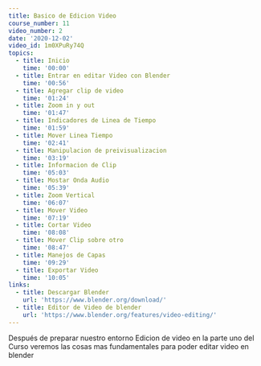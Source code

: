 ```yaml
---
title: Basico de Edicion Video
course_number: 11
video_number: 2
date: '2020-12-02'
video_id: 1m0XPuRy74Q
topics:
  - title: Inicio
    time: '00:00'
  - title: Entrar en editar Video con Blender
    time: '00:56'
  - title: Agregar clip de video
    time: '01:24'
  - title: Zoom in y out
    time: '01:47'
  - title: Indicadores de Linea de Tiempo
    time: '01:59'
  - title: Mover Linea Tiempo
    time: '02:41'
  - title: Manipulacion de preivisualizacion
    time: '03:19'
  - title: Informacion de Clip
    time: '05:03'
  - title: Mostar Onda Audio
    time: '05:39'
  - title: Zoom Vertical
    time: '06:07'
  - title: Mover Video
    time: '07:19'
  - title: Cortar Video
    time: '08:08'
  - title: Mover Clip sobre otro
    time: '08:47'
  - title: Manejos de Capas
    time: '09:29'
  - title: Exportar Video
    time: '10:05'
links:
  - title: Descargar Blender
    url: 'https://www.blender.org/download/'
  - title: Editor de Video de blender
    url: 'https://www.blender.org/features/video-editing/'
---
```


Después de preparar nuestro entorno Edicion de video en la parte uno del Curso veremos las cosas mas fundamentales para poder editar video en blender
